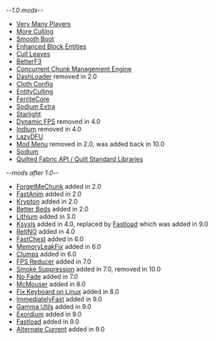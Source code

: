 --_1.0 mods_--


- [Very Many Players](https://modrinth.com/mod/vmp-fabric)
- [More Culling](https://modrinth.com/mod/moreculling)
- [Smooth Boot](https://modrinth.com/mod/smoothboot-fabric)
- [Enhanced Block Entities](https://modrinth.com/mod/ebe)
- [Cull Leaves](https://modrinth.com/mod/cull-leaves)
- [BetterF3](https://modrinth.com/mod/betterf3)
- [Concurrent Chunk Management Engine](https://modrinth.com/mod/c2me-fabric)
- [DashLoader](https://modrinth.com/mod/dashloader) removed in 2.0
- [Cloth Config](https://modrinth.com/mod/cloth-config)
- [EntityCulling](https://modrinth.com/mod/entityculling)
- [FerriteCore](https://modrinth.com/mod/ferrite-core)
- [Sodium Extra](https://modrinth.com/mod/sodium-extra)
- [Starlight](https://modrinth.com/mod/starlight)
- [Dynamic FPS](https://modrinth.com/mod/dynamic-fps) removed in 4.0
- [Indium](https://modrinth.com/mod/indium) removed in 4.0
- [LazyDFU](https://modrinth.com/mod/lazydfu)
- [Mod Menu](https://modrinth.com/mod/modmenu) removed in 2.0, was added back in 10.0
- [Sodium](https://modrinth.com/mod/sodium)
- [Quilted Fabric API / Quilt Standard Libraries](https://modrinth.com/mod/qsl)

--_mods after 1.0_--


- [ForgetMeChunk](https://modrinth.com/mod/forgetmechunk) added in 2.0
- [FastAnim](https://modrinth.com/mod/fastanim) added in 2.0
- [Krypton](https://modrinth.com/mod/krypton) added in 2.0
- [Better Beds](https://modrinth.com/mod/better-beds) added in 2.0
- [Lithium](https://modrinth.com/mod/lithium) added in 3.0
- [Ksyxis](https://modrinth.com/mod/ksyxis) added in 4.0, replaced by [Fastload](https://modrinth.com/mod/fastload) which was added in 9.0
- [RetiNO](https://modrinth.com/mod/retino) added in 4.0
- [FastChest](https://github.com/FakeDomi/FastChest) added in 6.0
- [MemoryLeakFix](https://www.curseforge.com/minecraft/mc-mods/memoryleakfix) added in 6.0
- [Clumps](https://www.curseforge.com/minecraft/mc-mods/clumps) added in 6.0
- [FPS Reducer](https://www.curseforge.com/minecraft/mc-mods/fps-reducer/) added in 7.0
- [Smoke Suppression](https://modrinth.com/mod/smoke-suppression/) added in 7.0, removed in 10.0
- [No Fade](https://www.curseforge.com/minecraft/mc-mods/no-fade/) added in 7.0
- [McMouser](https://modrinth.com/mod/mcmouser) added in 8.0
- [Fix Keyboard on Linux](https://modrinth.com/mod/fix-keyboard-on-linux) added in 8.0
- [ImmediatelyFast](https://modrinth.com/mod/immediatelyfast) added in 9.0
- [Gamma Utils](https://www.curseforge.com/minecraft/mc-mods/gamma-utils) added in 9.0
- [Exordium](https://modrinth.com/mod/exordium) added in 9.0
- [Fastload](https://modrinth.com/mod/fastload) added in 9.0
- [Alternate Current](https://modrinth.com/mod/alternate-current/) added in 9.0
